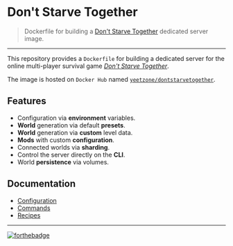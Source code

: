 # Don't Starve Together
> Dockerfile for building a [Don't Starve Together][website] dedicated server image.

---

This repository provides a `Dockerfile` for building a dedicated server
for the online multi-player survival game [*Don't Starve Together*][website].

The image is hosted on `Docker Hub` named [`yeetzone/dontstarvetogether`][hub].

## Features
- Configuration via **environment** variables.
- **World** generation via default **presets**.
- **World** generation via **custom** level data.
- **Mods** with custom **configuration**.
- Connected worlds via **sharding**.
- Control the server directly on the **CLI**.
- World **persistence** via volumes.

## Documentation
- [Configuration][docs-configuration]
- [Commands][docs-commands]
- [Recipes][docs-recipes]

---

[![forthebadge](https://forthebadge.com/images/badges/built-with-love.svg)](https://forthebadge.com)

[docs-configuration]: /docs/configuration.md
[docs-commands]: /docs/commands.md
[docs-recipes]: /docs/recipes.md
[hub]: https://hub.docker.com/r/yeetzone/dontstarvetogether
[website]: https://www.dontstarvetogether.com/
